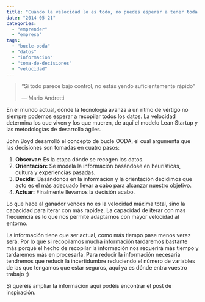 ```yaml
---
title: "Cuando la velocidad lo es todo, no puedes esperar a tener toda la información"
date: "2014-05-21"
categories: 
  - "emprender"
  - "empresa"
tags: 
  - "bucle-ooda"
  - "datos"
  - "informacion"
  - "toma-de-decisiones"
  - "velocidad"
---
```


<!-- P { margin-bottom: 0.08in; }A:link { } -->

> “Si todo parece bajo control, no estás yendo suficientemente rápido”
> 
> ― Mario Andretti

En el mundo actual, dónde la tecnología avanza a un ritmo de vértigo no siempre podemos esperar a recopilar todos los datos. La velocidad determina los que viven y los que mueren, de aquí el modelo Lean Startup y las metodologías de desarrollo ágiles.

John Boyd desarrolló el concepto de bucle OODA, el cual argumenta que las decisiones son tomadas en cuatro pasos:

1. **Observa****r****:** Es la etapa dónde se recogen los datos.
2. **Orientación:** Se modela la información basándose en heurísticas, cultura y experiencias pasadas.
3. **Deci****dir****:** Basándonos en la información y la orientación decidimos que acto es el más adecuado llevar a cabo para alcanzar nuestro objetivo.
4. **Actuar:** Finalmente llevamos la decisión acabo.

Lo que hace al ganador vences no es la velocidad máxima total, sino la capacidad para iterar con más rapidez. La capacidad de iterar con mas frecuencia es lo que nos permite adaptarnos con mayor velocidad al entorno.

La información tiene que ser actual, como más tiempo pase menos veraz será. Por lo que si recopilamos mucha información tardaremos bastante más porqué el hecho de recopilar la información nos requerirá más tiempo y tardaremos más en procesarla. Para reducir la información necesaria tendremos que reducir la incertidumbre reduciendo el número de variables de las que tengamos que estar seguros, aquí ya es dónde entra vuestro trabajo ;)

Si queréis ampliar la información aquí podéis encontrar el post de inspiración.
